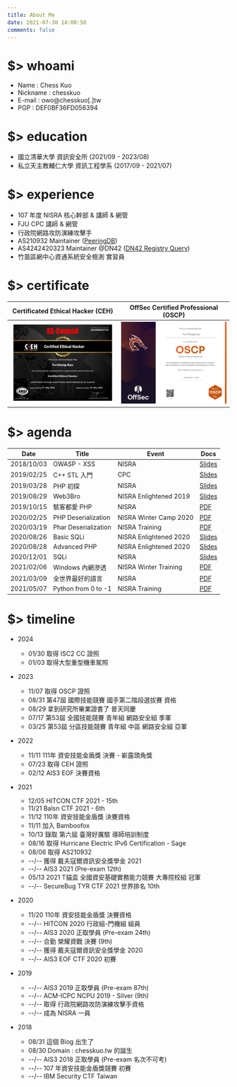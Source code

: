 ```yaml
---
title: About Me
date: 2021-07-30 14:00:58
comments: false
---
```


# $> whoami

- Name : Chess Kuo
- Nickname : chesskuo
- E-mail : owo@chesskuo\[.\]tw
- PGP : DEF0BF36FD056394

# $> education

- 國立清華大學 資訊安全所 (2021/09 - 2023/08)
- 私立天主教輔仁大學 資訊工程學系 (2017/09 - 2021/07)

# $> experience

- 107 年度 NISRA 核心幹部 & 講師 & 網管
- FJU CPC 講師 & 網管
- 行政院網路攻防演練攻擊手
- AS210932 Maintainer ([PeeringDB](https://peeringdb.com/net/27631))
- AS4242420323 Maintainer @DN42 ([DN42 Registry Query](https://explorer.burble.com/?#/aut-num/AS4242420323))
- 竹苗區網中心資通系統安全檢測 實習員

# $> certificate

| Certificated Ethical Hacker (CEH) | OffSec Certified Professional (OSCP) |
| --- | --- |
| <img src="/images/certificate/ceh.jpg" width="400px"/> | <a href="https://www.credential.net/901598f3-83e9-429e-8940-874e9e754064"><img src="/images/certificate/oscp.jpg" width="400px"/></a> |

# $> agenda

| Date       | Title                | Event                  | Docs                                                  |
| ---------- | -------------------- | ---------------------- | ----------------------------------------------------- |
| 2018/10/03 | OWASP - XSS          | NISRA                  | [Slides](https://slides.com/chesskuo/20181003_xss)    |
| 2019/02/25 | C++ STL 入門          | CPC                   | [Slides](https://slides.com/chesskuo/20190225_stl1)  |
| 2019/03/28 | PHP 初探              | NISRA                 | [Slides](https://slides.com/chesskuo/20190328_php)   |
| 2019/08/29 | Web3Bro              | NISRA Enlightened 2019 | [Slides](https://slides.com/chesskuo/20190829_website) |
| 2019/10/15 | 駭客都愛 PHP          | NISRA                  | [PDF](https://drive.google.com/file/d/1PgNSSWnNuwJ1_GwyDNSVOXTYZ-nuU8iV/view?usp=sharing) |
| 2020/02/25 | PHP Deserialization  | NISRA Winter Camp 2020 | [PDF](https://drive.google.com/file/d/1RoXSM2yTct9prAcPDOv8bBdOwyDSA45B/view?usp=sharing) |
| 2020/03/19 | Phar Deserialization | NISRA Training         | [PDF](https://drive.google.com/file/d/1RoXSM2yTct9prAcPDOv8bBdOwyDSA45B/view?usp=sharing) |
| 2020/08/26 | Basic SQLi           | NISRA Enlightened 2020 | [Slides](https://slides.com/chesskuo/20200826_sqli) |
| 2020/08/28 | Advanced PHP         | NISRA Enlightened 2020 | [Slides](https://slides.com/chesskuo/20200828_php) |
| 2020/12/01 | SQLi                 | NISRA                  | [Slides](https://slides.com/chesskuo/20201201_sqli) |
| 2021/02/06 | Windows 內網滲透      | NISRA Winter Training  | [PDF](https://drive.google.com/file/d/1QVS5L6KwSnbxRPvAzVlbyEDDqubdFP81/view?usp=sharing) |
| 2021/03/09 | 全世界最好的語言       | NISRA                  | [PDF](https://drive.google.com/file/d/1yp6E0D9-wXnKGeIlbjwcTRmAy46ix0U7/view?usp=sharing) |
| 2021/05/07 | Python from 0 to -1  | NISRA Training         | [PDF](https://drive.google.com/file/d/1JN_bSn3WNXJQGFn5O9lRhjNxK4HIabgs/view?usp=sharing) |

# $> timeline

- 2024
    - 01/30 取得 ISC2 CC 證照
    - 01/03 取得大型重型機車駕照

- 2023
    - 11/07 取得 OSCP 證照
	- 08/31 第47屆 國際技能競賽 國手第二階段選拔賽 資格
	- 08/29 拿到研究所畢業證書了 普天同慶
	- 07/17 第53屆 全國技能競賽 青年組 網路安全組 季軍
	- 03/25 第53屆 分區技能競賽 青年組 中區 網路安全組 亞軍

- 2022
	- 11/11 111年 資安技能金盾獎 決賽 - 嶄露頭角獎
	- 07/23 取得 CEH 證照
	- 02/12 AIS3 EOF 決賽資格

- 2021
	- 12/05 HITCON CTF 2021 - 15th
	- 11/21 Balsn CTF 2021 - 6th
	- 11/12 110年 資安技能金盾獎 決賽資格
	- 11/11 加入 Bamboofox
	- 10/13 錄取 第六屆 臺灣好厲駭 導師培訓制度
	- 08/16 取得 Hurricane Electric IPv6 Certification - Sage
	- 08/06 取得 AS210932
    - \-\-/\-\- 獲得 戴夫寇爾資訊安全獎學金 2021
    - \-\-/\-\- AIS3 2021 (Pre-exam 12th)
    - 05/13 2021 T貓盃 全國資安基礎實務能力競賽 大專院校組 冠軍
    - \-\-/\-\- SecureBug TYR CTF 2021 世界排名 10th

- 2020
	- 11/20 110年 資安技能金盾獎 決賽資格
	- \-\-/\-\- HITCON 2020 行政組-門機組 組員
	- \-\-/\-\- AIS3 2020 正取學員 (Pre-exam 24th)
	- \-\-/\-\- 合勤 榮耀資戰 決賽 (9th)
	- \-\-/\-\- 獲得 戴夫寇爾資訊安全獎學金 2020
	- \-\-/\-\- AIS3 EOF CTF 2020 初賽

- 2019
	- \-\-/\-\- AIS3 2019 正取學員 (Pre-exam 87th)
	- \-\-/\-\- ACM-ICPC NCPU 2019 - Silver (9th)
	- \-\-/\-\- 取得 行政院網路攻防演練攻擊手資格
	- \-\-/\-\- 成為 NISRA 一員

- 2018
	- 08/31 這個 Blog 出生了
	- 08/30 Domain : chesskuo.tw 的誕生
	- \-\-/\-\- AIS3 2018 正取學員 (Pre-exam 名次不可考)
	- \-\-/\-\- 107 年資安技能金盾獎競賽 初賽
	- \-\-/\-\- IBM Security CTF Taiwan
